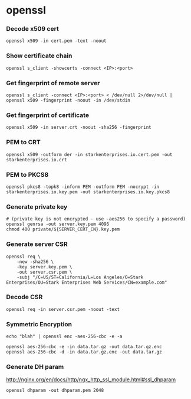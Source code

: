 # openssl

### Decode x509 cert

```
openssl x509 -in cert.pem -text -noout
```

### Show certificate chain

```
openssl s_client -showcerts -connect <IP>:<port>
```

### Get fingerprint of remote server

```
openssl s_client -connect <IP>:<port> < /dev/null 2>/dev/null | openssl x509 -fingerprint -noout -in /dev/stdin
```

### Get fingerprint of certificate

```
openssl x509 -in server.crt -noout -sha256 -fingerprint
```

### PEM to CRT
```
openssl x509 -outform der -in starkenterprises.io.cert.pem -out starkenterprises.io.crt
```

### PEM to PKCS8
```
openssl pkcs8 -topk8 -inform PEM -outform PEM -nocrypt -in starkenterprises.io.key.pem -out starkenterprises.io.key.pkcs8
```

### Generate private key
```
# (private key is not encrypted - use -aes256 to specify a password)
openssl genrsa -out server.key.pem 4096
chmod 400 private/${SERVER_CERT_CN}.key.pem
```

### Generate server CSR
```
openssl req \
    -new -sha256 \
    -key server.key.pem \
    -out server.csr.pem \
    -subj "/C=US/ST=California/L=Los Angeles/O=Stark Enterprises/OU=Stark Enterprises Web Services/CN=example.com"
```

### Decode CSR
```
openssl req -in server.csr.pem -noout -text
```

### Symmetric Encryption
```
echo "blah" | openssl enc -aes-256-cbc -e -a

openssl aes-256-cbc -e -in data.tar.gz -out data.tar.gz.enc
openssl aes-256-cbc -d -in data.tar.gz.enc -out data.tar.gz
```

### Generate DH param

http://nginx.org/en/docs/http/ngx_http_ssl_module.html#ssl_dhparam

```
openssl dhparam -out dhparam.pem 2048
```
